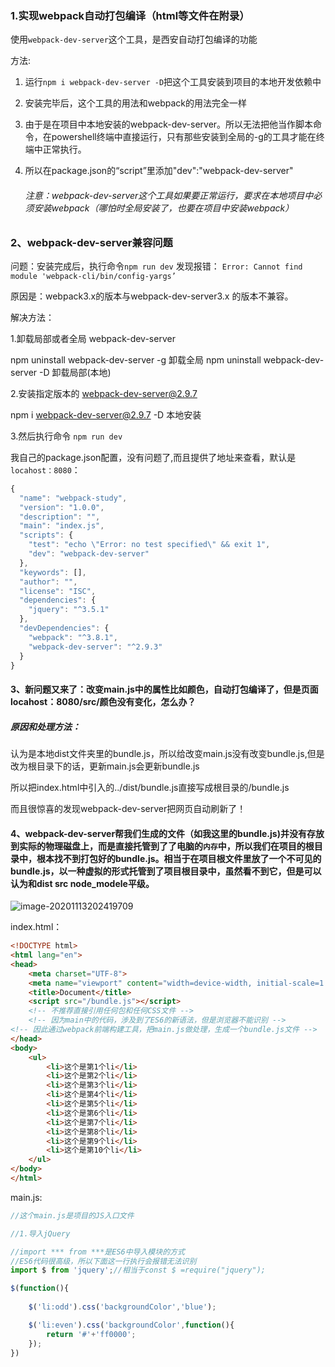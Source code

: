 ### 1.实现webpack自动打包编译（html等文件在附录）

使用`webpack-dev-server`这个工具，是西安自动打包编译的功能

方法:

1. 运行`npm i webpack-dev-server -D`把这个工具安装到项目的本地开发依赖中

2. 安装完毕后，这个工具的用法和webpack的用法完全一样

3. 由于是在项目中本地安装的webpack-dev-server。所以无法把他当作脚本命令，在powershell终端中直接运行，只有那些安装到全局的-g的工具才能在终端中正常执行。

4. 所以在package.json的“script”里添加"dev":"webpack-dev-server"

   ###### 注意：webpack-dev-server这个工具如果要正常运行，要求在本地项目中必须安装webpack（哪怕时全局安装了，也要在项目中安装webpack）

   

### 2、webpack-dev-server兼容问题

问题：安装完成后，执行命令`npm run dev` 发现报错： `Error: Cannot find module 'webpack-cli/bin/config-yargs’`

原因是：webpack3.x的版本与webpack-dev-server3.x 的版本不兼容。

解决方法：

1.卸载局部或者全局 webpack-dev-server

npm uninstall webpack-dev-server -g       卸载全局
npm uninstall webpack-dev-server -D      卸载局部(本地) 

2.安装指定版本的 webpack-dev-server@2.9.7

npm i webpack-dev-server@2.9.7 -D    本地安装

3.然后执行命令 `npm run dev`

我自己的package.json配置，没有问题了,而且提供了地址来查看，默认是`locahost：8080`：

```js
{
  "name": "webpack-study",
  "version": "1.0.0",
  "description": "",
  "main": "index.js",
  "scripts": {
    "test": "echo \"Error: no test specified\" && exit 1",
    "dev": "webpack-dev-server"
  },
  "keywords": [],
  "author": "",
  "license": "ISC",
  "dependencies": {
    "jquery": "^3.5.1"
  },
  "devDependencies": {
    "webpack": "^3.8.1",
    "webpack-dev-server": "^2.9.3"
  }
}

```

#### 3、新问题又来了：改变main.js中的属性比如颜色，自动打包编译了，但是页面locahost：8080/src/颜色没有变化，怎么办？

##### 原因和处理方法：

认为是本地dist文件夹里的bundle.js，所以给改变main.js没有改变bundle.js,但是改为根目录下的话，更新main.js会更新bundle.js

所以把index.html中引入的../dist/bundle.js直接写成根目录的/bundle.js

而且很惊喜的发现webpack-dev-server把网页自动刷新了！

#### 4、webpack-dev-server帮我们生成的文件（如我这里的bundle.js)并没有存放到实际的物理磁盘上，而是直接托管到了了电脑的`内存`中，所以我们在项目的根目录中，根本找不到打包好的bundle.js。相当于在项目根文件里放了一个不可见的bundle.js，以一种虚拟的形式托管到了项目根目录中，虽然看不到它，但是可以认为和dist src node_modele平级。

![image-20201113202419709](C:\Users\24417\AppData\Roaming\Typora\typora-user-images\image-20201113202419709.png)

index.html：

```html
<!DOCTYPE html>
<html lang="en">
<head>
    <meta charset="UTF-8">
    <meta name="viewport" content="width=device-width, initial-scale=1.0">
    <title>Document</title>
    <script src="/bundle.js"></script>
    <!-- 不推荐直接引用任何包和任何CSS文件 -->
    <!-- 因为main中的代码，涉及到了ES6的新语法，但是浏览器不能识别 -->
<!-- 因此通过webpack前端构建工具，把main.js做处理，生成一个bundle.js文件 -->
</head>
<body>
    <ul>
        <li>这个是第1个li</li>
        <li>这个是第2个li</li>
        <li>这个是第3个li</li>
        <li>这个是第4个li</li>
        <li>这个是第5个li</li>
        <li>这个是第6个li</li>
        <li>这个是第7个li</li>
        <li>这个是第8个li</li>
        <li>这个是第9个li</li>
        <li>这个是第10个li</li>
    </ul>
</body>
</html>
```

main.js:

```js
//这个main.js是项目的JS入口文件

//1.导入jQuery

//import *** from ***是ES6中导入模块的方式
//ES6代码很高级，所以下面这一行执行会报错无法识别
import $ from 'jquery';//相当于const $ =require("jquery");

$(function(){
    
    $('li:odd').css('backgroundColor','blue');

    $('li:even').css('backgroundColor',function(){
        return '#'+'ff0000';
    });
})
```

